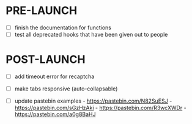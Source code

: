 # PRE-LAUNCH
- [ ] finish the documentation for functions
- [ ] test all deprecated hooks that have been given out to people

# POST-LAUNCH
- [ ] add timeout error for recaptcha
- [ ] make tabs responsive (auto-collapsable)
- [ ] update pastebin examples
      - https://pastebin.com/N82SuESJ
      - https://pastebin.com/sGzHzAki
      - https://pastebin.com/R3wcXWDr
      - https://pastebin.com/a0g8BaHJ

